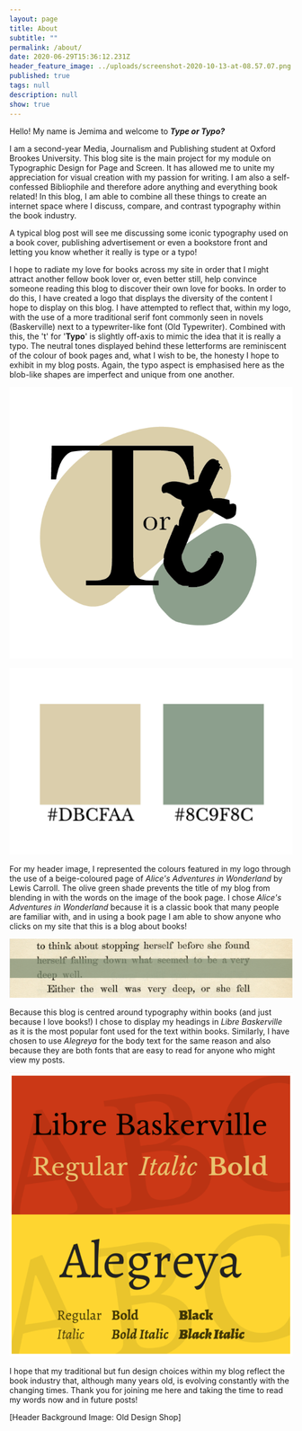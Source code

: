 ```yaml
---
layout: page
title: About
subtitle: ""
permalink: /about/
date: 2020-06-29T15:36:12.231Z
header_feature_image: ../uploads/screenshot-2020-10-13-at-08.57.07.png
published: true
tags: null
description: null
show: true
---
```

Hello! My name is Jemima and welcome to ***Type or Typo?***

I am a second-year Media, Journalism and Publishing student at Oxford Brookes University. This blog site is the main project for my module on Typographic Design for Page and Screen. It has allowed me to unite my appreciation for visual creation with my passion for writing. I am also a self-confessed Bibliophile and therefore adore anything and everything book related! In this blog, I am able to combine all these things to create an internet space where I discuss, compare, and contrast typography within the book industry. 

A typical blog post will see me discussing some iconic typography used on a book cover, publishing advertisement or even a bookstore front and letting you know whether it really is type or a typo! 

I hope to radiate my love for books across my site in order that I might attract another fellow book lover or, even better still, help convince someone reading this blog to discover their own love for books. In order to do this, I have created a logo that displays the diversity of the content I hope to display on this blog. I have attempted to reflect that, within my logo, with the use of a more traditional serif font commonly seen in novels (Baskerville) next to a typewriter-like font (Old Typewriter). Combined with this, the 't' for '**Typo**' is slightly off-axis to mimic the idea that it is really a typo. The neutral tones displayed behind these letterforms are reminiscent of the colour of book pages and, what I wish to be, the honesty I hope to exhibit in my blog posts. Again, the typo aspect is emphasised here as the blob-like shapes are imperfect and unique from one another. 

![Site logo created on Adobe Illustrator](../uploads/type-or-typo-logo-2.png "Site logo created on Adobe Illustrator")

![](../uploads/screenshot-2020-10-13-at-08.34.48.png)

For my header image, I represented the colours featured in my logo through the use of a beige-coloured page of *Alice's Adventures in Wonderland* by Lewis Carroll. The olive green shade prevents the title of my blog from blending in with the words on the image of the book page. I chose *Alice's Adventures in Wonderland* because it is a classic book that many people are familiar with, and in using a book page I am able to show anyone who clicks on my site that this is a blog about books!

![Type or Typo? header image](../uploads/screenshot-2020-10-13-at-08.23.35.png "Type or Typo? header image")

Because this blog is centred around typography within books (and just because I love books!) I chose to display my headings in *Libre Baskerville* as it is the most popular font used for the text within books. Similarly, I have chosen to use *Alegreya* for the body text for the same reason and also because they are both fonts that are easy to read for anyone who might view my posts.

![Libre Baskerville and Alegreya family [1001 fonts]](../uploads/screenshot-2020-10-11-at-15.39.14.png "Libre Baskerville and Alegreya family [1001 fonts]")

I hope that my traditional but fun design choices within my blog reflect the book industry that, although many years old, is evolving constantly with the changing times. Thank you for joining me here and taking the time to read my words now and in future posts!

\[Header Background Image: Old Design Shop]